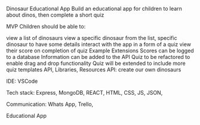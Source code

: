 Dinosaur Educational App
Build an educational app for children to learn about dinos, then complete a short quiz

MVP
Children should be able to:

view a list of dinosaurs
view a specific dinosaur from the list, specific dinosaur to have some details
interact with the app in a form of a quiz
view their score on completion of quiz
Example Extensions
Scores can be logged to a database
Information can be added to the API
Quiz to be refactored to enable drag and drop functionality
Quiz will be extended to include more quiz templates
API, Libraries, Resources
API: create our own dinosaurs

IDE: VSCode

Tech stack: Express, MongoDB, REACT, HTML, CSS, JS, JSON,

Communication: Whats App, Trello,

Educational App
